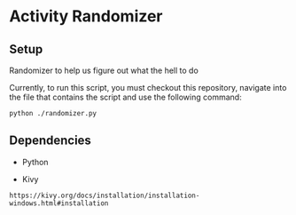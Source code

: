 # Activity Randomizer

## Setup

Randomizer to help us figure out what the hell to do

Currently, to run this script, you must checkout this repository, navigate into the file that contains the script and use the following command:

```
python ./randomizer.py
```

## Dependencies

- Python

- Kivy
```
https://kivy.org/docs/installation/installation-windows.html#installation
```

